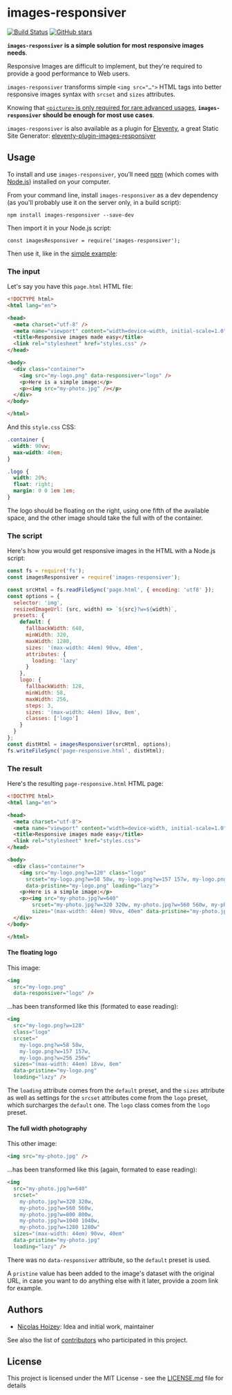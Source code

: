 # images-responsiver

[![Build Status](https://travis-ci.org/nhoizey/images-responsiver.svg?branch=master)](https://travis-ci.org/nhoizey/images-responsiver)
[![GitHub stars](https://img.shields.io/github/stars/nhoizey/images-responsiver.svg?style=social)](https://github.com/nhoizey/images-responsiver/stargazers)

**`images-responsiver` is a simple solution for most responsive images needs**.

Responsive Images are difficult to implement, but they're required to provide a good performance to Web users.

`images-responsiver` transforms simple `<img src="…">` HTML tags into better responsive images syntax with `srcset` and `sizes` attributes.

Knowing that [`<picture>` is only required for rare advanced usages](https://cloudfour.com/thinks/dont-use-picture-most-of-the-time/), **`images-responsiver` should be enough for most use cases**.

`images-responsiver` is also available as a plugin for [Eleventy](https://www.11ty.dev/), a great Static Site Generator: [eleventy-plugin-images-responsiver](https://github.com/nhoizey/eleventy-plugin-images-responsiver)

## Usage

To install and use `images-responsiver`, you’ll need [npm](http://npmjs.com) (which comes with [Node.js](https://nodejs.org/en/download/)) installed on your computer.

From your command line, install `images-responsiver` as a dev dependency (as you'll probably use it on the server only, in a build script):

```
npm install images-responsiver --save-dev
```

Then import it in your Node.js script:

```
const imagesResponsiver = require('images-responsiver');
```

Then use it, like in the [simple example](./examples/01_simple/):

### The input

Let's say you have this `page.html` HTML file:

```html
<!DOCTYPE html>
<html lang="en">

<head>
  <meta charset="utf-8" />
  <meta name="viewport" content="width=device-width, initial-scale=1.0" />
  <title>Responsive images made easy</title>
  <link rel="stylesheet" href="styles.css" />
</head>

<body>
  <div class="container">
    <img src="my-logo.png" data-responsiver="logo" />
    <p>Here is a simple image:</p>
    <p><img src="my-photo.jpg" /></p>
  </div>
</body>

</html>
```

And this `style.css` CSS:

```css
.container {
  width: 90vw;
  max-width: 40em;
}

.logo {
  width: 20%;
  float: right;
  margin: 0 0 1em 1em;
}
```

The logo should be floating on the right, using one fifth of the available space, and the other image should take the full with of the container.

### The script

Here's how you would get responsive images in the HTML with a Node.js script:

```javascript
const fs = require('fs');
const imagesResponsiver = require('images-responsiver');

const srcHtml = fs.readFileSync('page.html', { encoding: 'utf8' });
const options = {
  selector: 'img',
  resizedImageUrl: (src, width) => `${src}?w=${width}`,
  presets: {
    default: {
      fallbackWidth: 640,
      minWidth: 320,
      maxWidth: 1280,
      sizes: '(max-width: 44em) 90vw, 40em',
      attributes: {
        loading: 'lazy'
      }
    },
    logo: {
      fallbackWidth: 128,
      minWidth: 58,
      maxWidth: 256,
      steps: 3,
      sizes: '(max-width: 44em) 18vw, 8em',
      classes: ['logo']
    }
  }
};
const distHtml = imagesResponsiver(srcHtml, options);
fs.writeFileSync('page-responsive.html', distHtml);
```

### The result

Here's the resulting `page-responsive.html` HTML page:

```html
<!DOCTYPE html>
<html lang="en">

<head>
  <meta charset="utf-8">
  <meta name="viewport" content="width=device-width, initial-scale=1.0">
  <title>Responsive images made easy</title>
  <link rel="stylesheet" href="styles.css">
</head>

<body>
  <div class="container">
    <img src="my-logo.png?w=128" class="logo"
      srcset="my-logo.png?w=58 58w, my-logo.png?w=157 157w, my-logo.png?w=256 256w" sizes="(max-width: 44em) 18vw, 8em"
      data-pristine="my-logo.png" loading="lazy">
    <p>Here is a simple image:</p>
    <p><img src="my-photo.jpg?w=640"
        srcset="my-photo.jpg?w=320 320w, my-photo.jpg?w=560 560w, my-photo.jpg?w=800 800w, my-photo.jpg?w=1040 1040w, my-photo.jpg?w=1280 1280w"
        sizes="(max-width: 44em) 90vw, 40em" data-pristine="my-photo.jpg" loading="lazy"></p>
  </div>
</body>

</html>
```

#### The floating logo

This image:

```html
<img
  src="my-logo.png"
  data-responsiver="logo" />
```

…has been transformed like this (formated to ease reading):

```html
<img
  src="my-logo.png?w=128"
  class="logo"
  srcset="
    my-logo.png?w=58 58w,
    my-logo.png?w=157 157w,
    my-logo.png?w=256 256w"
  sizes="(max-width: 44em) 18vw, 8em"
  data-pristine="my-logo.png"
  loading="lazy" />
```

The `loading` attribute comes from the `default` preset, and the `sizes` attribute as well as settings for the `srcset` attributes come from the `logo` preset, which surcharges the `default` one. The `logo` class comes from the `logo` preset.

#### The full width photography

This other image:

```html
<img src="my-photo.jpg" />
```

…has been transformed like this (again, formated to ease reading):

```html
<img
  src="my-photo.jpg?w=640"
  srcset="
    my-photo.jpg?w=320 320w,
    my-photo.jpg?w=560 560w,
    my-photo.jpg?w=800 800w,
    my-photo.jpg?w=1040 1040w,
    my-photo.jpg?w=1280 1280w"
  sizes="(max-width: 44em) 90vw, 40em"
  data-pristine="my-photo.jpg"
  loading="lazy" />
```

There was no `data-responsiver` attribute, so the `default` preset is used.

A `pristine` value has been added to the image's dataset with the original URL, in case you want to do anything else with it later, provide a zoom link for example.

## Authors

- [Nicolas Hoizey](https://github.com/nhoizey): Idea and initial work, maintainer

See also the list of [contributors](https://github.com/nhoizey/images-responsiver/contributors) who participated in this project.

## License

This project is licensed under the MIT License - see the [LICENSE.md](LICENSE.md) file for details
